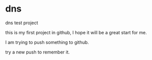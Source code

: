 dns
===

dns test project

this is my first project in github, I hope it will be a great start for me.

I am trying to push something to github.

try a new push to remember it.